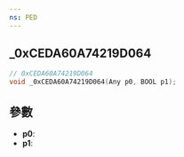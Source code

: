 ```yaml
---
ns: PED
---
```

## _0xCEDA60A74219D064

```c
// 0xCEDA60A74219D064
void _0xCEDA60A74219D064(Any p0, BOOL p1);
```


## 參數
* **p0**: 
* **p1**: 

